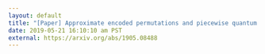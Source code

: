 ```yaml
---
layout: default
title: "[Paper] Approximate encoded permutations and piecewise quantum adders "
date: 2019-05-21 16:10:10 am PST
external: https://arxiv.org/abs/1905.08488
---
```


